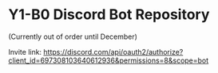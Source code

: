 # Y1-B0 Discord Bot Repository
(Currently out of order until December)

Invite link: https://discord.com/api/oauth2/authorize?client_id=697308103640612936&permissions=8&scope=bot
